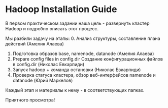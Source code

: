# Hadoop Installation Guide

В первом практическом задании наша цель - развернуть кластер Hadoop и подробно описать этот процесс.

Мы разбили задачу на этапы:
0. Анализ структуры, составление плана действий (Амелия Алаева)
1. Подготовка образов base, namenode, datanode (Амелия Алаева)
2. Prepare config files in config.dir Создание конфигурационных файлов в config.dir (Николас Евкарпиди)
3. Запуск hadoop + команда остановки (Николас Евкарпиди)
4. Проверка статуса кластера, обзор веб-интерфейсов namenode и datanode (Юрий Маркелов)


Каждый этап и материалы к нему - в соответствующих папках.

Приятного просмотра!
